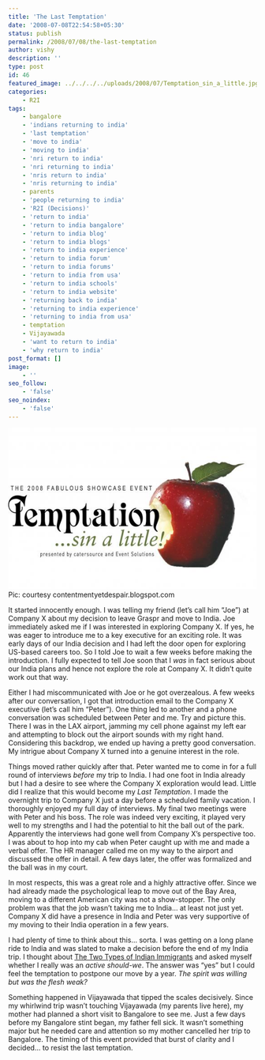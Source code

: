 ```yaml
---
title: 'The Last Temptation'
date: '2008-07-08T22:54:58+05:30'
status: publish
permalink: /2008/07/08/the-last-temptation
author: vishy
description: ''
type: post
id: 46
featured_image: ../../../../uploads/2008/07/Temptation_sin_a_little.jpg
categories: 
    - R2I
tags:
    - bangalore
    - 'indians returning to india'
    - 'last temptation'
    - 'move to india'
    - 'moving to india'
    - 'nri return to india'
    - 'nri returning to india'
    - 'nris return to india'
    - 'nris returning to india'
    - parents
    - 'people returning to india'
    - 'R2I (Decisions)'
    - 'return to india'
    - 'return to india bangalore'
    - 'return to india blog'
    - 'return to india blogs'
    - 'return to india experience'
    - 'return to india forum'
    - 'return to india forums'
    - 'return to india from usa'
    - 'return to india schools'
    - 'return to india website'
    - 'returning back to india'
    - 'returning to india experience'
    - 'returning to india from usa'
    - temptation
    - Vijayawada
    - 'want to return to india'
    - 'why return to india'
post_format: []
image:
    - ''
seo_follow:
    - 'false'
seo_noindex:
    - 'false'
---
```

![](../../../../uploads/2008/07/Temptation_sin_a_little.jpg)Pic: courtesy contentmentyetdespair.blogspot.com

It started innocently enough. I was telling my friend (let’s call him “Joe”) at Company X about my decision to leave Graspr and move to India. Joe immediately asked me if I was interested in exploring Company X. If yes, he was eager to introduce me to a key executive for an exciting role. It was early days of our India decision and I had left the door open for exploring US-based careers too. So I told Joe to wait a few weeks before making the introduction. I fully expected to tell Joe soon that I *was* in fact serious about our India plans and hence not explore the role at Company X. It didn’t quite work out that way.

Either I had miscommunicated with Joe or he got overzealous. A few weeks after our conversation, I got that introduction email to the Company X executive (let’s call him “Peter”). One thing led to another and a phone conversation was scheduled between Peter and me. Try and picture this. There I was in the LAX airport, jamming my cell phone against my left ear and attempting to block out the airport sounds with my right hand. Considering this backdrop, we ended up having a pretty good conversation. My intrigue about Company X turned into a genuine interest in the role.

Things moved rather quickly after that. Peter wanted me to come in for a full round of interviews *before* my trip to India. I had one foot in India already but I had a desire to see where the Company X exploration would lead. Little did I realize that this would become my *Last Temptation*. I made the overnight trip to Company X just a day before a scheduled family vacation. I thoroughly enjoyed my full day of interviews. My final two meetings were with Peter and his boss. The role was indeed very exciting, it played very well to my strengths and I had the potential to hit the ball out of the park. Apparently the interviews had gone well from Company X’s perspective too. I was about to hop into my cab when Peter caught up with me and made a verbal offer. The HR manager called me on my way to the airport and discussed the offer in detail. A few days later, the offer was formalized and the ball was in my court.

In most respects, this was a great role and a highly attractive offer. Since we had already made the psychological leap to move out of the Bay Area, moving to a different American city was not a show-stopper. The only problem was that the job wasn’t taking me to India… at least not just yet. Company X did have a presence in India and Peter was very supportive of my moving to their India operation in a few years.

I had plenty of time to think about this… sorta. I was getting on a long plane ride to India and was slated to make a decision before the end of my India trip. I thought about [The Two Types of Indian Immigrants](https://www.ulaar.com/2008/06/04/the-two-types-of-indian-immigrants/) and asked myself whether I really was an *active should-we*. The answer was “yes” but I could feel the temptation to postpone our move by a year. *The spirit was willing but was the flesh weak?*

Something happened in Vijayawada that tipped the scales decisively. Since my whirlwind trip wasn’t touching Vijayawada (my parents live here), my mother had planned a short visit to Bangalore to see me. Just a few days before my Bangalore stint began, my father fell sick. It wasn’t something major but he needed care and attention so my mother cancelled her trip to Bangalore. The timing of this event provided that burst of clarity and I decided… to resist the last temptation.
